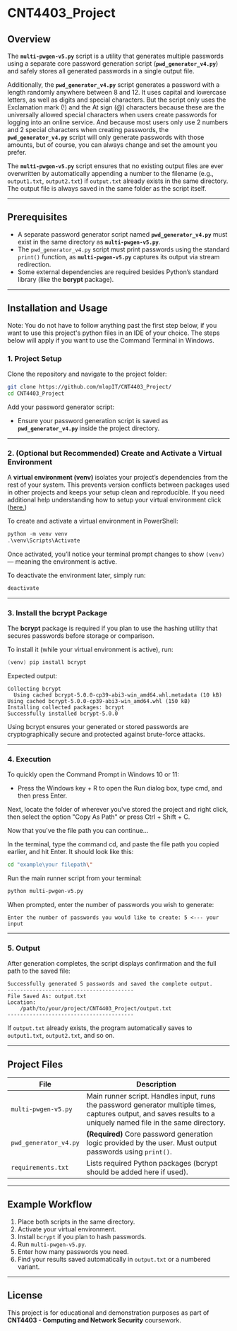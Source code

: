 # CNT4403_Project

## Overview
The **`multi-pwgen-v5.py`** script is a utility that generates multiple passwords using a separate core password generation script (**`pwd_generator_v4.py`**) and safely stores all generated passwords in a single output file.

Additionally, the **`pwd_generator_v4.py`** script generates a password with a length randomly anywhere between 8 and 12. It uses capital and lowercase letters, as well as digits and special characters. But the script only uses the Exclamation mark (!) and the At sign (@) characters because these are the universally allowed special characters when users create passwords for logging into an online service. And because most users only use 2 numbers and 2 special characters when creating passwords, the **`pwd_generator_v4.py`** script will only generate passwords with those amounts, but of course, you can always change and set the amount you prefer.

The **`multi-pwgen-v5.py`** script ensures that no existing output files are ever overwritten by automatically appending a number to the filename (e.g., `output1.txt`, `output2.txt`) if `output.txt` already exists in the same directory. The output file is always saved in the same folder as the script itself.

---

## Prerequisites
- A separate password generator script named **`pwd_generator_v4.py`** must exist in the same directory as **`multi-pwgen-v5.py`**.  
- The `pwd_generator_v4.py` script must print passwords using the standard `print()` function, as **`multi-pwgen-v5.py`** captures its output via stream redirection.  
- Some external dependencies are required besides Python’s standard library (like the **bcrypt** package).

---

## Installation and Usage

Note: You do not have to follow anything past the first step below, if you want to use this project's python files in an IDE of your choice. The steps below will apply if you want to use the Command Terminal in Windows.

### 1. Project Setup
Clone the repository and navigate to the project folder:
```bash
git clone https://github.com/mlopIT/CNT4403_Project/
cd CNT4403_Project
```

Add your password generator script:
- Ensure your password generation script is saved as **`pwd_generator_v4.py`** inside the project directory.

---

### 2. (Optional but Recommended) Create and Activate a Virtual Environment
A **virtual environment (venv)** isolates your project’s dependencies from the rest of your system. This prevents version conflicts between packages used in other projects and keeps your setup clean and reproducible. If you need additional help understanding how to setup your virtual environment click ([here.](https://youtu.be/yG9kmBQAtW4?si=dF8kaSLZFXCaIKBi))

To create and activate a virtual environment in PowerShell:

```powershell
python -m venv venv
.\venv\Scripts\Activate
```

Once activated, you’ll notice your terminal prompt changes to show `(venv)` — meaning the environment is active.

To deactivate the environment later, simply run:
```powershell
deactivate
```

---

### 3. Install the bcrypt Package
The **bcrypt** package is required if you plan to use the hashing utility that secures passwords before storage or comparison.

To install it (while your virtual environment is active), run:
```powershell
(venv) pip install bcrypt
```

Expected output:
```
Collecting bcrypt
  Using cached bcrypt-5.0.0-cp39-abi3-win_amd64.whl.metadata (10 kB)
Using cached bcrypt-5.0.0-cp39-abi3-win_amd64.whl (150 kB)
Installing collected packages: bcrypt
Successfully installed bcrypt-5.0.0
```

Using bcrypt ensures your generated or stored passwords are cryptographically secure and protected against brute-force attacks.

---

### 4. Execution
To quickly open the Command Prompt in Windows 10 or 11: 
- Press the Windows key + R to open the Run dialog box, type cmd, and then press Enter.

Next, locate the folder of wherever you've stored the project and right click, then select the option "Copy As Path" or press Ctrl + Shift + C.

Now that you've the file path you can continue...

In the terminal, type the command cd, and paste the file path you copied earlier, and hit Enter. It should look like this:
```bash
cd "example\your filepath\"
```

Run the main runner script from your terminal:
```bash
python multi-pwgen-v5.py
```

When prompted, enter the number of passwords you wish to generate:
```
Enter the number of passwords you would like to create: 5 <--- your input
```

---

### 5. Output
After generation completes, the script displays confirmation and the full path to the saved file:
```
Successfully generated 5 passwords and saved the complete output.
----------------------------------------
File Saved As: output.txt
Location:
    /path/to/your/project/CNT4403_Project/output.txt
----------------------------------------
```

If `output.txt` already exists, the program automatically saves to `output1.txt`, `output2.txt`, and so on.

---

## Project Files

| File | Description |
|------|--------------|
| `multi-pwgen-v5.py` | Main runner script. Handles input, runs the password generator multiple times, captures output, and saves results to a uniquely named file in the same directory. |
| `pwd_generator_v4.py` | **(Required)** Core password generation logic provided by the user. Must output passwords using `print()`. |
| `requirements.txt` | Lists required Python packages (bcrypt should be added here if used). |

---

## Example Workflow
1. Place both scripts in the same directory.  
2. Activate your virtual environment.  
3. Install `bcrypt` if you plan to hash passwords.  
4. Run `multi-pwgen-v5.py`.  
5. Enter how many passwords you need.  
6. Find your results saved automatically in `output.txt` or a numbered variant.  

---

## License
This project is for educational and demonstration purposes as part of **CNT4403 - Computing and Network Security** coursework.
